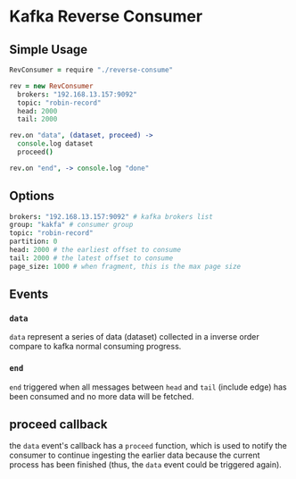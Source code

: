 Kafka Reverse Consumer
===

## Simple Usage

```coffee
RevConsumer = require "./reverse-consume"

rev = new RevConsumer
  brokers: "192.168.13.157:9092"
  topic: "robin-record"
  head: 2000
  tail: 2000

rev.on "data", (dataset, proceed) ->
  console.log dataset
  proceed()

rev.on "end", -> console.log "done"
```

## Options

```coffee
brokers: "192.168.13.157:9092" # kafka brokers list
group: "kakfa" # consumer group
topic: "robin-record"
partition: 0
head: 2000 # the earliest offset to consume
tail: 2000 # the latest offset to consume
page_size: 1000 # when fragment, this is the max page size
```

## Events

### `data`

`data` represent a series of data (dataset) collected in a inverse order compare to kafka normal consuming progress.

### `end`

`end` triggered when all messages between `head` and `tail` (include edge) has been consumed and no more data will be fetched.

## proceed callback

the `data` event's callback has a `proceed` function, which is used to notify the consumer to continue ingesting the earlier data because the current process has been finished (thus, the `data` event could be triggered again).
